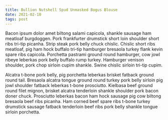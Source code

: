```yaml
---
title: Bullion Nutshell Spud Unmasked Bogus Blouse
date: 2021-02-10
tags: post
---
```


Bacon ipsum dolor amet biltong salami capicola, shankle sausage ham meatloaf burgdoggen.  Pork frankfurter drumstick short loin shoulder short ribs tri-tip picanha.  Strip steak pork belly chuck chislic.  Chislic short ribs meatloaf, pig ham hock buffalo tri-tip hamburger bresaola turkey flank kevin spare ribs capicola.  Porchetta pastrami ground round hamburger, cow jowl ribeye leberkas pork belly buffalo rump turkey.  Hamburger venison shoulder, pork chop sirloin cupim shankle.  Swine chislic sirloin tri-tip cupim.

Alcatra t-bone pork belly, pig porchetta leberkas brisket fatback ground round tail.  Bresaola alcatra tongue ground round turkey pork belly sirloin pig jowl shoulder fatback leberkas t-bone prosciutto.  Kielbasa beef ground round filet mignon, brisket alcatra tenderloin shankle shoulder pork bacon doner chuck.  Prosciutto leberkas bacon ham hock sausage pig cow biltong bresaola beef ribs picanha.  Ham corned beef spare ribs t-bone turkey drumstick sausage fatback tenderloin beef ribs pork belly shankle tongue sirloin porchetta.